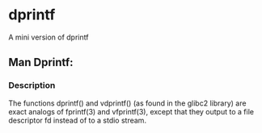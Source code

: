 # dprintf
A mini version of dprintf

## Man Dprintf:

### Description
The functions dprintf() and vdprintf() (as found in the glibc2 library) are exact analogs of fprintf(3) and vfprintf(3), except that they output to a file descriptor fd instead of to a stdio stream.
